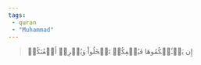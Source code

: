 ```yaml
---
tags: 
 - quran 
 - "Muhammad"
---
```


> إِن يَسۡـَٔلۡكُمُوهَا فَيُحۡفِكُمۡ تَبۡخَلُواْ وَيُخۡرِجۡ أَضۡغَٰنَكُمۡ
